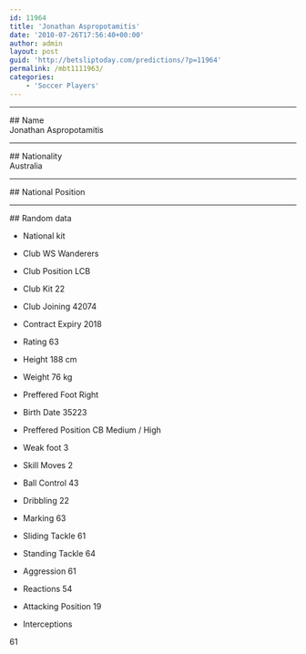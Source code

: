 ```yaml
---
id: 11964
title: 'Jonathan Aspropotamitis'
date: '2010-07-26T17:56:40+00:00'
author: admin
layout: post
guid: 'http://betsliptoday.com/predictions/?p=11964'
permalink: /mbt1111963/
categories:
    - 'Soccer Players'
---
```


- - - - - -

\## Name  
 Jonathan Aspropotamitis

- - - - - -

\## Nationality  
 Australia

- - - - - -

\## National Position

- - - - - -

\## Random data

- National kit
- Club
 WS Wanderers

- Club Position
 LCB

- Club Kit
 22

- Club Joining
 42074

- Contract Expiry
 2018

- Rating
 63

- Height
 188 cm

- Weight
 76 kg

- Preffered Foot
 Right

- Birth Date
 35223

- Preffered Position
 CB Medium / High

- Weak foot
 3

- Skill Moves
 2

- Ball Control
 43

- Dribbling
 22

- Marking
 63

- Sliding Tackle
 61

- Standing Tackle
 64

- Aggression
 61

- Reactions
 54

- Attacking Position
 19

- Interceptions

 61